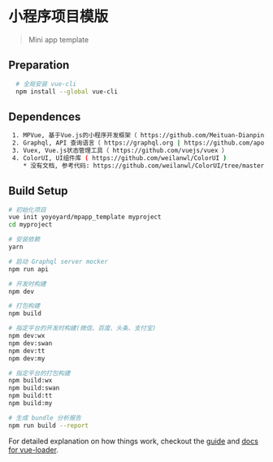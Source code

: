 # 小程序项目模版

> Mini app template

## Preparation

``` bash
  # 全局安装 vue-cli
  npm install --global vue-cli

```

## Dependences

``` bash
 1. MPVue, 基于Vue.js的小程序开发框架（ https://github.com/Meituan-Dianping/mpvue ）
 2. Graphql, API 查询语言（ https://graphql.org | https://github.com/apollographql/apollo-client ）
 3. Vuex, Vue.js状态管理工具（ https://github.com/vuejs/vuex ）
 4. ColorUI, UI组件库 ( https://github.com/weilanwl/ColorUI )
    * 没有文档, 参考代码: https://github.com/weilanwl/ColorUI/tree/master/Colorui-UniApp/pages
```

## Build Setup

``` bash
# 初始化项目
vue init yoyoyard/mpapp_template myproject
cd myproject

# 安装依赖
yarn

# 启动 Graphql server mocker
npm run api

# 开发时构建
npm dev

# 打包构建
npm build

# 指定平台的开发时构建(微信、百度、头条、支付宝)
npm dev:wx
npm dev:swan
npm dev:tt
npm dev:my

# 指定平台的打包构建
npm build:wx
npm build:swan
npm build:tt
npm build:my

# 生成 bundle 分析报告
npm run build --report
```

For detailed explanation on how things work, checkout the [guide](http://vuejs-templates.github.io/webpack/) and [docs for vue-loader](http://vuejs.github.io/vue-loader).
